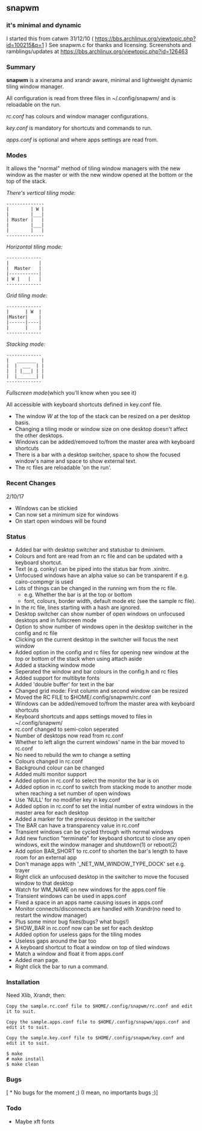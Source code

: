 ## snapwm
### it's minimal and dynamic

I started this from catwm 31/12/10 ( https://bbs.archlinux.org/viewtopic.php?id=100215&p=1 )
    See snapwm.c for thanks and licensing.
Screenshots and ramblings/updates at https://bbs.archlinux.org/viewtopic.php?id=126463


### Summary


**snapwm** is a xinerama and xrandr aware, minimal and lightweight dynamic tiling window manager.

All configuration is read from three files in ~/.config/snapwm/ and is reloadable on the run.

*rc.conf* has colours and window manager configurations.

*key.conf* is mandatory for shortcuts and commands to run.

*apps.conf* is optional and where apps settings are read from.

### Modes

It allows the "normal" method of tiling window managers with the new
    window as the master or with the new window opened at the bottom
    or the top of the stack.

 *There's vertical tiling mode:*

    --------------
    |        | W |
    |        |___|
    | Master |   |
    |        |___|
    |        |   |
    --------------

 *Horizontal tiling mode:*

    -------------
    |           |
    |  Master   |
    |-----------|
    | W |   |   |
    -------------

 *Grid tiling mode:*

    -------------
    |      | W  |
    |Master|    |
    |------|----|
    |      |    |
    -------------

 *Stacking mode:*

    -------------
    |   _______  |
    |  |  ___  | |
    |  | |___| | |
    |  |_______| |
    -------------


 *Fullscreen mode*(which you'll know when you see it)

 All accessible with keyboard shortcuts defined in key.conf file.
 
 * The window *W* at the top of the stack can be resized on a per desktop basis.
 * Changing a tiling mode or window size on one desktop doesn't affect the other desktops.
 * Windows can be added/removed to/from the master area with keyboard shortcuts
 * There is a bar with a desktop switcher, space to show the focused window's name and space to show external text.
 * The rc files are reloadable 'on the run'.


### Recent Changes

2/10/17

  * Windows can be stickied
  * Can now set a minimum size for windows
  * On start open windows will be found


### Status

  * Added bar with desktop switcher and statusbar to dminiwm.
  * Colours and font are read from an rc file and can be updated with a keyboard shortcut.
  * Text (e.g. conky) can be piped into the status bar from .xinitrc.
  * Unfocused windows have an alpha value so can be transparent if e.g. cairo-compmgr is used
  * Lots of things can be changed in the running wm from the rc file.
	* e.g. Whether the bar is at the top or bottom
	* font, colours, border width, default mode etc (see the sample rc file).
  * In the rc file, lines starting with a hash are ignored.
  * Desktop switcher can show number of open windows on unfocused desktops and in fullscreen mode
  * Option to show number of windows open in the desktop switcher in the config and rc file
  * Clicking on the current desktop in the switcher will focus the next window
  * Added option in the config and rc files for opening new window at the 
  top or bottom of the stack when using attach aside
  * Added a stacking window mode
  * Seperated the window and bar colours in the config.h and rc files
  * Added support for multibyte fonts
  * Added 'double buffer' for text in the bar
  * Changed grid mode: First column and second window can be resized
  * Moved the RC FILE to $HOME/.config/snapwm/rc.conf
  * Windows can be added/removed to/from the master area with keyboard shortcuts
  * Keyboard shortcuts and apps settings moved to files in ~/.config/snapwm/
  * rc.conf changed to semi-colon seperated
  * Number of desktops now read from rc.conf
  * Whether to left align the current windows' name in the bar moved to rc.conf
  * No need to rebuild the wm to change a setting
  * Colours changed in rc.conf
  * Background colour can be changed
  * Added multi monitor support
  * Added option in rc.conf to select the monitor the bar is on
  * Added option in rc.conf to switch from stacking mode to another
     mode when reaching a set number of open windows
  * Use 'NULL' for no modifier key in key.conf
  * Added option in rc.conf to set the initial number of extra
     windows in the master area for each desktop
  * Added a marker for the previous desktop in the switcher
  * The BAR can have a transparency value in rc.conf
  * Transient windows can be cycled through with normal windows
  * Add new function "terminate" for keyboard shortcut to
     close any open windows, exit the window manager and shutdown(1)
     or reboot(2)
  * Add option BAR_SHORT to rc.conf to shorten the bar's 
     length to have room for an external app
  *  Don't manage apps with '_NET_WM_WINDOW_TYPE_DOCK' set
      e.g. trayer
  * Right click an unfocused desktop in the switcher to move the
     focused window to that desktop
  * Watch for WM_NAME on new windows for the apps.conf file
  * Transient windows can be used in apps.conf
  * Fixed a space in an apps name causing issues in apps.conf
  * Monitor connects/disconnects are handled with Xrandr(no need to restart the window manager)
  * Plus some minor bug fixes(bugs? what bugs!)
  * SHOW_BAR in rc.conf now can be set for each desktop
  * Added option for useless gaps for the tiling modes
  * Useless gaps around the bar too
  * A keyboard shortcut to float a window on top of tiled windows
  * Match a window and float it from apps.conf
  * Added man page.
  * Right click the bar to run a command.


### Installation

Need Xlib, Xrandr, then:

    Copy the sample.rc.conf file to $HOME/.config/snapwm/rc.conf and edit it to suit.

    Copy the sample.apps.conf file to $HOME/.config/snapwm/apps.conf and edit it to suit.

    Copy the sample.key.conf file to $HOME/.config/snapwm/key.conf and edit it to suit.

    $ make
    # make install
    $ make clean


### Bugs

[ * No bugs for the moment ;) (I mean, no importants bugs ;)]


### Todo

  * Maybe xft fonts
